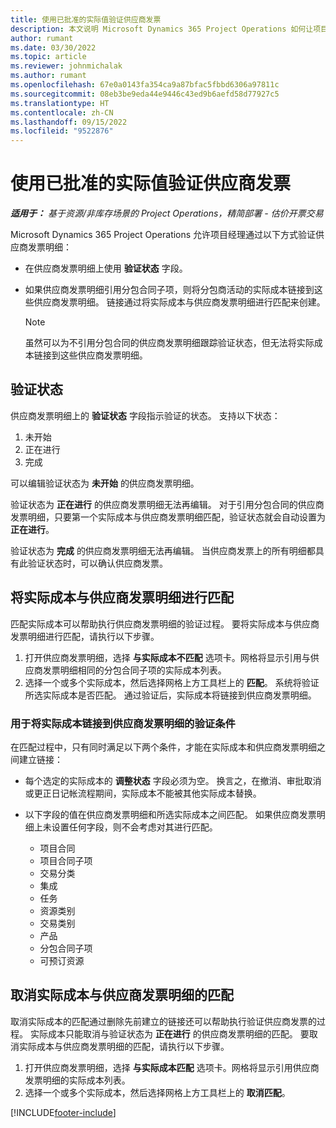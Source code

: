 ```yaml
---
title: 使用已批准的实际值验证供应商发票
description: 本文说明 Microsoft Dynamics 365 Project Operations 如何让项目经理使用承包商在执行工作和记录时间时批准的实际值验证供应商发票，以及项目团队成员使用的支出和材料。
author: rumant
ms.date: 03/30/2022
ms.topic: article
ms.reviewer: johnmichalak
ms.author: rumant
ms.openlocfilehash: 67e0a0143fa354ca9a87bfac5fbbd6306a97811c
ms.sourcegitcommit: 08eb3be9eda44e9446c43ed9b6aefd58d77927c5
ms.translationtype: HT
ms.contentlocale: zh-CN
ms.lasthandoff: 09/15/2022
ms.locfileid: "9522876"
---
```

# <a name="verification-of-vendor-invoices-with-approved-actuals"></a>使用已批准的实际值验证供应商发票

_**适用于：** 基于资源/非库存场景的 Project Operations，精简部署 - 估价开票交易_

Microsoft Dynamics 365 Project Operations 允许项目经理通过以下方式验证供应商发票明细：

- 在供应商发票明细上使用 **验证状态** 字段。
- 如果供应商发票明细引用分包合同子项，则将分包商活动的实际成本链接到这些供应商发票明细。 链接通过将实际成本与供应商发票明细进行匹配来创建。

    > [!NOTE]
    > 虽然可以为不引用分包合同的供应商发票明细跟踪验证状态，但无法将实际成本链接到这些供应商发票明细。

## <a name="verification-status"></a>验证状态

供应商发票明细上的 **验证状态** 字段指示验证的状态。 支持以下状态：

1. 未开始
2. 正在进行
3. 完成

可以编辑验证状态为 **未开始** 的供应商发票明细。

验证状态为 **正在进行** 的供应商发票明细无法再编辑。 对于引用分包合同的供应商发票明细，只要第一个实际成本与供应商发票明细匹配，验证状态就会自动设置为 **正在进行**。

验证状态为 **完成** 的供应商发票明细无法再编辑。 当供应商发票上的所有明细都具有此验证状态时，可以确认供应商发票。

## <a name="match-cost-actuals-to-vendor-invoice-lines"></a>将实际成本与供应商发票明细进行匹配

匹配实际成本可以帮助执行供应商发票明细的验证过程。 要将实际成本与供应商发票明细进行匹配，请执行以下步骤。

1. 打开供应商发票明细，选择 **与实际成本不匹配** 选项卡。网格将显示引用与供应商发票明细相同的分包合同子项的实际成本列表。
2. 选择一个或多个实际成本，然后选择网格上方工具栏上的 **匹配**。 系统将验证所选实际成本是否匹配。 通过验证后，实际成本将链接到供应商发票明细。

### <a name="validation-criteria-that-are-used-to-link-cost-actuals-to-vendor-invoice-lines"></a>用于将实际成本链接到供应商发票明细的验证条件

在匹配过程中，只有同时满足以下两个条件，才能在实际成本和供应商发票明细之间建立链接：

- 每个选定的实际成本的 **调整状态** 字段必须为空。 换言之，在撤消、审批取消或更正日记帐流程期间，实际成本不能被其他实际成本替换。
- 以下字段的值在供应商发票明细和所选实际成本之间匹配。 如果供应商发票明细上未设置任何字段，则不会考虑对其进行匹配。

    - 项目合同
    - 项目合同子项
    - 交易分类
    - 集成
    - 任务
    - 资源类别
    - 交易类别
    - 产品
    - 分包合同子项
    - 可预订资源

## <a name="unmatch-cost-actuals-from-a-vendor-invoice-line"></a>取消实际成本与供应商发票明细的匹配

取消实际成本的匹配通过删除先前建立的链接还可以帮助执行验证供应商发票的过程。 实际成本只能取消与验证状态为 **正在进行** 的供应商发票明细的匹配。 要取消实际成本与供应商发票明细的匹配，请执行以下步骤。

1. 打开供应商发票明细，选择 **与实际成本匹配** 选项卡。网格将显示引用供应商发票明细的实际成本列表。
2. 选择一个或多个实际成本，然后选择网格上方工具栏上的 **取消匹配**。

[!INCLUDE[footer-include](../../includes/footer-banner.md)]
